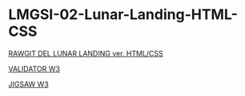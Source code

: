 # LMGSI-02-Lunar-Landing-HTML-CSS

[RAWGIT DEL LUNAR LANDING ver. HTML/CSS](https://rawgit.com/xeixa/LMGSI-02-Lunar-Landing-HTML-CSS/minify-ver/LMGSI-02-Lunar_Landing(HTML%20y%20CSS)/index.html)


[VALIDATOR W3](https://validator.w3.org/nu/?doc=https%3A%2F%2Frawgit.com%2Fxeixa%2FLMGSI-02-Lunar-Landing-HTML-CSS%2Fminify-ver%2FLMGSI-02-Lunar_Landing%28HTML%2520y%2520CSS%29%2Findex.html)


[JIGSAW W3](https://jigsaw.w3.org/css-validator/validator?uri=https%3A%2F%2Frawgit.com%2Fxeixa%2FLMGSI-02-Lunar-Landing-HTML-CSS%2Fminify-ver%2FLMGSI-02-Lunar_Landing%28HTML%2520y%2520CSS%29%2Findex.html&profile=css3&usermedium=all&warning=1&vextwarning=&lang=es)

